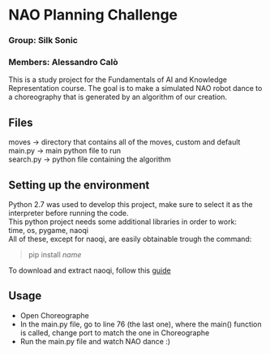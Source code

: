 # NAO Planning Challenge

### Group: Silk Sonic
### Members: Alessandro Calò

This is a study project for the Fundamentals of AI and Knowledge Representation course. The goal is to make a simulated NAO robot dance to a choreography that is generated by an algorithm of our creation.

## Files
moves      -> directory that contains all of the moves, custom and default <br>
main.py    -> main python file to run <br>
search.py  -> python file containing the algorithm

## Setting up the environment
Python 2.7 was used to develop this project, make sure to select it as the interpreter before running the code. <br>
This python project needs some additional libraries in order to work: <br>
time, os, pygame, naoqi <br>
All of these, except for naoqi, are easily obtainable trough the command:

> pip install *name*

To download and extract naoqi, follow this [guide](http://doc.aldebaran.com/2-5/dev/community_software.html#retrieving-software)



## Usage
- Open Choreographe
- In the main.py file, go to line 76 (the last one), where the main() function is called, change port to match the one in Choreographe
- Run the main.py file and watch NAO dance :)





